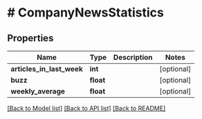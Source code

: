 # # CompanyNewsStatistics

## Properties

Name | Type | Description | Notes
------------ | ------------- | ------------- | -------------
**articles_in_last_week** | **int** |  | [optional]
**buzz** | **float** |  | [optional]
**weekly_average** | **float** |  | [optional]

[[Back to Model list]](../../README.md#models) [[Back to API list]](../../README.md#endpoints) [[Back to README]](../../README.md)
